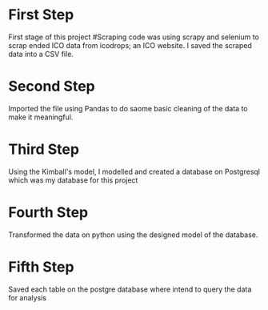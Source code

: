 # First Step
First stage of this project #Scraping code was using scrapy and selenium to scrap ended ICO data from icodrops; an ICO website. I saved the scraped data into a CSV file.

# Second Step
Imported the file using Pandas to do saome basic cleaning of the data to make it meaningful.

# Third Step
Using the Kimball's model, I modelled and created a database on Postgresql which was my database for this project

# Fourth Step
Transformed the data on python using the designed model of the database.

# Fifth Step
Saved each table on the postgre database where intend to query the data for analysis
